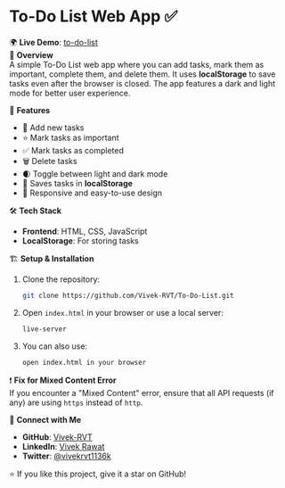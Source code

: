 

# To-Do List Web App ✅

🌍 **Live Demo**: [to-do-list](https://to-do-list-cyan-theta.vercel.app/)  
📌 **Overview**  
A simple To-Do List web app where you can add tasks, mark them as important, complete them, and delete them. It uses **localStorage** to save tasks even after the browser is closed. The app features a dark and light mode for better user experience.

🚀 **Features**  
- 📝 Add new tasks
- ⭐ Mark tasks as important
- ✅ Mark tasks as completed
- 🗑️ Delete tasks
- 🌒 Toggle between light and dark mode
- 💾 Saves tasks in **localStorage**
- 🎨 Responsive and easy-to-use design

🛠 **Tech Stack**  
- **Frontend**: HTML, CSS, JavaScript  
- **LocalStorage**: For storing tasks  

🏗 **Setup & Installation**  
1. Clone the repository:
    ```bash
    git clone https://github.com/Vivek-RVT/To-Do-List.git
    ```

2. Open `index.html` in your browser or use a local server:
    ```bash
    live-server
    ```

3. You can also use:
    ```bash
    open index.html in your browser
    ```

❗ **Fix for Mixed Content Error**  
If you encounter a "Mixed Content" error, ensure that all API requests (if any) are using `https` instead of `http`.

💬 **Connect with Me**  
- **GitHub**: [Vivek-RVT](https://github.com/Vivek-RVT)  
- **LinkedIn**: [Vivek Rawat](https://www.linkedin.com/in/vivek-rawat-763234341)  
- **Twitter**: [@vivekrvt1136k](https://twitter.com/vivekrvt1136k)  

⭐ If you like this project, give it a star on GitHub!
